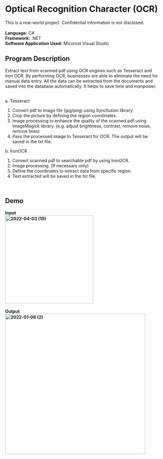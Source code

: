 # Optical Recognition Character (OCR)
This is a real-world project. Confidential information is not disclosed.<br><br>
<b>Language:</b> C# <br>
<b>Framework:</b> .NET <br>
<b>Software Application Used:</b> Micorost Visual Studio
<br>
<h2> Program Description </h2>
Extract text from scanned pdf using OCR engines such as Tesseract and Iron OCR. By performing OCR, businesses are able to eliminate the need for manual data entry. All the data can be extracted from the documents and saved into the database automatically. It helps to save time and manpower.<br><br>

a. Tesseract
1. Convert pdf to image file (jpg/png) using Syncfusion library.
2. Crop the picture by defining the region coordinates.
3. Image processing to enhance the quality of the scanned pdf using ImageMagick library. (e.g. adjust brightness, contrast, remove noise, remove lines) 
4. Pass the processed image to Tesseract for OCR. The output will be saved in the txt file.

b. IronOCR
1. Convert scanned pdf to searchable pdf by using IronOCR.
2. Image processing. (If necessary only)
3. Define the coordinates to extract data from specific region.
4. Text extracted will be saved in the txt file.

<br>
<h2>Demo</h2>
<b>Input<br>
<img width="288" alt="2022-04-03 (10)" src="https://user-images.githubusercontent.com/70939387/161436006-7d702124-1ab4-49e4-8572-f8ea249e2f6f.png">
<br><br>
Output<br>
<img width="458" alt="2022-01-06 (2)" src="https://user-images.githubusercontent.com/70939387/148379427-033516be-7e84-4eca-af0e-8f394522197e.png">




